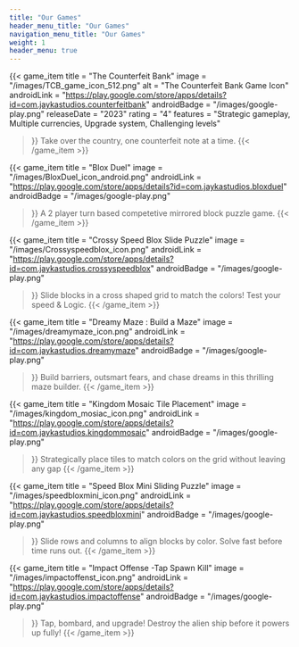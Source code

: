 ```yaml
---
title: "Our Games"
header_menu_title: "Our Games"
navigation_menu_title: "Our Games"
weight: 1
header_menu: true
---
```


{{< game_item
    title = "The Counterfeit Bank"
    image = "/images/TCB_game_icon_512.png"
    alt = "The Counterfeit Bank Game Icon"
    androidLink = "https://play.google.com/store/apps/details?id=com.jaykastudios.counterfeitbank"
    androidBadge = "/images/google-play.png"
    releaseDate = "2023"
    rating = "4"
    features = "Strategic gameplay, Multiple currencies, Upgrade system, Challenging levels"
 >}}
Take over the country, one counterfeit note at a time.
{{< /game_item >}}

{{< game_item
    title = "Blox Duel"
    image = "/images/BloxDuel_icon_android.png"
    androidLink = "https://play.google.com/store/apps/details?id=com.jaykastudios.bloxduel"
    androidBadge = "/images/google-play.png"
 >}}
 A 2 player turn based competetive mirrored block puzzle game.
{{< /game_item >}}

{{< game_item
    title = "Crossy Speed Blox Slide Puzzle"
    image = "/images/Crossyspeedblox_icon.png"
    androidLink = "https://play.google.com/store/apps/details?id=com.jaykastudios.crossyspeedblox"
    androidBadge = "/images/google-play.png"
 >}}
Slide blocks in a cross shaped grid to match the colors! Test your speed & Logic.
{{< /game_item >}}

{{< game_item
    title = "Dreamy Maze : Build a Maze"
    image = "/images/dreamymaze_icon.png"
    androidLink = "https://play.google.com/store/apps/details?id=com.jaykastudios.dreamymaze"
    androidBadge = "/images/google-play.png"
 >}}
Build barriers, outsmart fears, and chase dreams in this thrilling maze builder.
{{< /game_item >}}

{{< game_item
    title = "Kingdom Mosaic Tile Placement"
    image = "/images/kingdom_mosiac_icon.png"
    androidLink = "https://play.google.com/store/apps/details?id=com.jaykastudios.kingdommosaic"
    androidBadge = "/images/google-play.png"
 >}}
Strategically place tiles to match colors on the grid without leaving any gap
{{< /game_item >}}

{{< game_item
    title = "Speed Blox Mini Sliding Puzzle"
    image = "/images/speedbloxmini_icon.png"
    androidLink = "https://play.google.com/store/apps/details?id=com.jaykastudios.speedbloxmini"
    androidBadge = "/images/google-play.png"
 >}}
Slide rows and columns to align blocks by color. Solve fast before time runs out.
{{< /game_item >}}

{{< game_item
    title = "Impact Offense -Tap Spawn Kill"
    image = "/images/impactoffenst_icon.png"
    androidLink = "https://play.google.com/store/apps/details?id=com.jaykastudios.impactoffense"
    androidBadge = "/images/google-play.png"
 >}}
Tap, bombard, and upgrade! Destroy the alien ship before it powers up fully!
{{< /game_item >}}